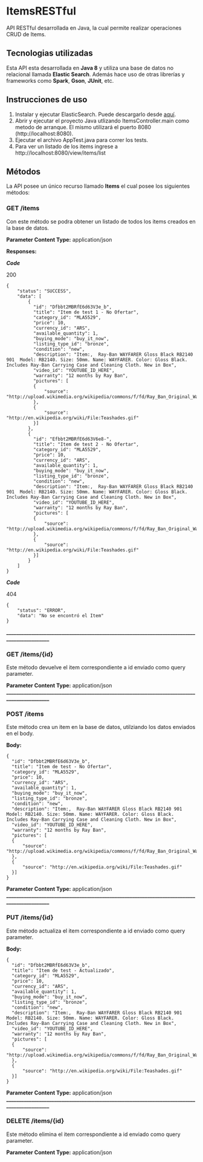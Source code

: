 # ItemsRESTful
API RESTful desarrollada en Java, la cual permite realizar operaciones CRUD de Items. 

## Tecnologias utilizadas
Esta API esta desarrollada en **Java 8** y utiliza una base de datos no relacional llamada **Elastic Search**. Además hace uso de otras librerías y frameworks como **Spark**, **Gson**, **JUnit**, etc.

## Instrucciones de uso
1. Instalar y ejecutar ElasticSearch. Puede descargarlo desde [aquí](https://www.elastic.co/downloads/elasticsearch).
2. Abrir y ejecutar el proyecto Java utlizando ItemsController.main como metodo de arranque. El mismo utilizará el puerto 8080 (http://localhost:8080).
3. Ejecutar el archivo AppTest.java para correr los tests.
4. Para ver un listado de los items ingrese a http://localhost:8080/view/items/list

## Métodos
La API posee un único recurso llamado **Items** el cual posee los siguientes métodos:

### GET /items
Con este método se podra obtener un listado de todos los items creados en la base de datos.

**Parameter Content Type:** application/json

**Responses:** 

***Code***

200

    {
        "status": "SUCCESS",
        "data": [
            {
              "id": "Dfbbt2MBRfE6d63V3e_b",
              "title": "Item de test 1 - No Ofertar",
              "category_id": "MLA5529",
              "price": 10,
              "currency_id": "ARS",
              "available_quantity": 1,
              "buying_mode": "buy_it_now",
              "listing_type_id": "bronze",
              "condition": "new",
              "description": "Item:,  Ray-Ban WAYFARER Gloss Black RB2140 901  Model: RB2140. Size: 50mm. Name: WAYFARER. Color: Gloss Black. Includes Ray-Ban Carrying Case and Cleaning Cloth. New in Box",
              "video_id": "YOUTUBE_ID_HERE",
              "warranty": "12 months by Ray Ban",
              "pictures": [
              {
                  "source": "http://upload.wikimedia.org/wikipedia/commons/f/fd/Ray_Ban_Original_Wayfarer.jpg"
              },
              {
                  "source": "http://en.wikipedia.org/wiki/File:Teashades.gif"
              }]
            },
            {
              "id": "Efbbt2MBRfE6d63V6e8-",
              "title": "Item de test 2 - No Ofertar",
              "category_id": "MLA5529",
              "price": 10,
              "currency_id": "ARS",
              "available_quantity": 1,
              "buying_mode": "buy_it_now",
              "listing_type_id": "bronze",
              "condition": "new",
              "description": "Item:,  Ray-Ban WAYFARER Gloss Black RB2140 901  Model: RB2140. Size: 50mm. Name: WAYFARER. Color: Gloss Black. Includes Ray-Ban Carrying Case and Cleaning Cloth. New in Box",
              "video_id": "YOUTUBE_ID_HERE",
              "warranty": "12 months by Ray Ban",
              "pictures": [
              {
                  "source": "http://upload.wikimedia.org/wikipedia/commons/f/fd/Ray_Ban_Original_Wayfarer.jpg"
              },
              {
                  "source": "http://en.wikipedia.org/wiki/File:Teashades.gif"
              }]
            }
        ]
    }
                                
                    
***Code***

404

    {
        "status": "ERROR",
        "data": "No se encontró el Item"
    }
**____________________________________________________________________________________________**

### GET /items/{id}
Este método devuelve el item correspondiente a id enviado como query parameter.

**Parameter Content Type:** application/json
**____________________________________________________________________________________________**

### POST /items 
Este método crea un item en la base de datos, utilziando los datos enviados en el body.

**Body:**

    {
      "id": "Dfbbt2MBRfE6d63V3e_b",
      "title": "Item de test - No Ofertar",
      "category_id": "MLA5529",
      "price": 10,
      "currency_id": "ARS",
      "available_quantity": 1,
      "buying_mode": "buy_it_now",
      "listing_type_id": "bronze",
      "condition": "new",
      "description": "Item:,  Ray-Ban WAYFARER Gloss Black RB2140 901  Model: RB2140. Size: 50mm. Name: WAYFARER. Color: Gloss Black. Includes Ray-Ban Carrying Case and Cleaning Cloth. New in Box",
      "video_id": "YOUTUBE_ID_HERE",
      "warranty": "12 months by Ray Ban",
      "pictures": [
      {
          "source": "http://upload.wikimedia.org/wikipedia/commons/f/fd/Ray_Ban_Original_Wayfarer.jpg"
      },
      {
          "source": "http://en.wikipedia.org/wiki/File:Teashades.gif"
      }]
    }

**Parameter Content Type:** application/json
**____________________________________________________________________________________________**

### PUT /items/{id}
Este método actualiza el item correspondiente a id enviado como query parameter.

**Body:**

    {
      "id": "Dfbbt2MBRfE6d63V3e_b",
      "title": "Item de test - Actualizado",
      "category_id": "MLA5529",
      "price": 10,
      "currency_id": "ARS",
      "available_quantity": 1,
      "buying_mode": "buy_it_now",
      "listing_type_id": "bronze",
      "condition": "new",
      "description": "Item:,  Ray-Ban WAYFARER Gloss Black RB2140 901  Model: RB2140. Size: 50mm. Name: WAYFARER. Color: Gloss Black. Includes Ray-Ban Carrying Case and Cleaning Cloth. New in Box",
      "video_id": "YOUTUBE_ID_HERE",
      "warranty": "12 months by Ray Ban",
      "pictures": [
      {
          "source": "http://upload.wikimedia.org/wikipedia/commons/f/fd/Ray_Ban_Original_Wayfarer.jpg"
      },
      {
          "source": "http://en.wikipedia.org/wiki/File:Teashades.gif"
      }]
    }

**Parameter Content Type:** application/json
**____________________________________________________________________________________________**

### DELETE /items/{id}
Este método elimina el item correspondiente a id enviado como query parameter.

**Parameter Content Type:** application/json
